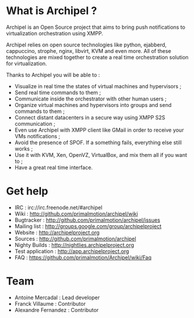 # What is Archipel ?

Archipel is an Open Source project that aims to bring push notifications to virtualization orchestration using XMPP.

Archipel relies on open source technologies like python, ejabberd, cappuccino, strophe, nginx, libvirt, KVM and even more. All of these  technologies are mixed together to create a real time orchestration solution for virtualization.

Thanks to Archipel you will be able to :

* Visualize in real time the states of virtual machines and hypervisors ;
* Send real time commands to them ;
* Communicate inside the orchestrator with other human users ;
* Organize virtual machines and hypervisors into groups and send commands to them ;
* Connect distant datacenters in a secure way using XMPP S2S communication ;
* Even use Archipel with XMPP client like GMail in order to receive your VMs notifications ;
* Avoid the presence of SPOF. If a something fails, everything else still works ;
* Use it with KVM, Xen, OpenVZ, VirtualBox, and mix them all if you want to ;
* Have a great real time interface.

# Get help

* IRC : irc://irc.freenode.net/#archipel
* Wiki : <http://github.com/primalmotion/archipel/wiki>
* Bugtracker : http://github.com/primalmotion/archipel/issues
* Mailing list : http://groups.google.com/group/archipelproject
* Website : http://archipelproject.org
* Sources : http://github.com/primalmotion/archipel
* Nighty Builds : http://nightlies.archipelproject.org
* Test application : http://app.archipelproject.org
* FAQ : https://github.com/primalmotion/Archipel/wiki/Faq

# Team

* Antoine Mercadal : Lead developer
* Franck Villaume : Contributor
* Alexandre Fernandez : Contributor